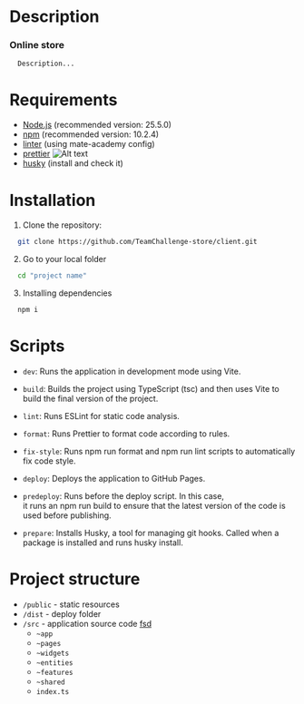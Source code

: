 # Description

### Online store

```
  Description...
```

# Requirements

- [Node.js](https://nodejs.org/download/release/v21.5.0/) (recommended version: 25.5.0)
- [npm](https://www.npmjs.com/package/npm/v/10.2.4) (recommended version: 10.2.4)
- [linter](https://www.npmjs.com/package/@mate-academy/eslint-config-react-typescript) (using mate-academy config)
- [prettier](https://prettier.io/) ![Alt text](https://i.imgur.com/W9Qr0HS.png)
- [husky](https://www.npmjs.com/package/husky/v/8.0.3/) (install and check it)

# Installation

1. Clone the repository:

```bash
  git clone https://github.com/TeamChallenge-store/client.git
```

2. Go to your local folder

```bash
  cd "project name"
```

3. Installing dependencies

```bash
  npm i
```

# Scripts

- `dev`: Runs the application in development mode using Vite.
- `build`: Builds the project using TypeScript (tsc) and then uses Vite to build the final version of the project.

- `lint`: Runs ESLint for static code analysis.

- `format`: Runs Prettier to format code according to rules.

- `fix-style`: Runs npm run format and npm run lint scripts to automatically fix code style.

- `deploy`: Deploys the application to GitHub Pages.

- `predeploy`: Runs before the deploy script. In this case,  
  it runs an npm run build to ensure that the latest version of the code is used before publishing.

- `prepare`: Installs Husky, a tool for managing git hooks. Called when a package is installed and runs husky install.

# Project structure

- `/public` - static resources
- `/dist` - deploy folder
- `/src` - application source code
  [fsd](https://feature-sliced.design/ru/docs/get-started/overview)
  - `~app`
  - `~pages`
  - `~widgets`
  - `~entities`
  - `~features`
  - `~shared`
  - `index.ts`
